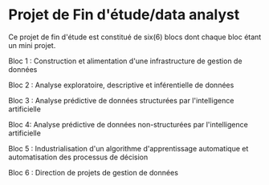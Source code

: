 # Projet de Fin d'étude/data analyst
 Ce projet de fin d'étude est constitué de six(6) blocs dont chaque bloc étant un mini projet.

 Bloc 1 : Construction et alimentation d'une infrastructure de gestion de données 
 
 Bloc 2 : Analyse exploratoire, descriptive et inférentielle de données
 
 Bloc 3 : Analyse prédictive de données structurées par l'intelligence artificielle 
 
 Bloc 4: Analyse prédictive de données non-structurées par l'intelligence artificielle 
 
 Bloc 5 : Industrialisation d'un algorithme d'apprentissage automatique et automatisation des processus de décision 
 
 Bloc 6 : Direction de projets de gestion de données 
